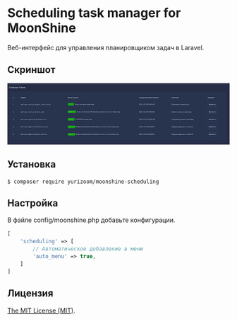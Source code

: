 Scheduling task manager for MoonShine
============================

Веб-интерфейс для управления планировщиком задач в Laravel.

## Скриншот

![wx20170809-165644](https://raw.githubusercontent.com/yurizoom/moonshine-scheduling/main/blob/screenshot.jpg)

## Установка

```
$ composer require yurizoom/moonshine-scheduling
```

## Настройка

В файле config/moonshine.php добавьте конфигурации.

```php
[
    'scheduling' => [
        // Автоматическое добавление в меню
        'auto_menu' => true,
    ]
]
```

Лицензия
------------
[The MIT License (MIT)](LICENSE).
